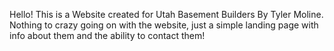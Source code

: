 Hello! This is a Website created for Utah Basement Builders By Tyler Moline. Nothing to crazy going on with the website, just a simple landing page with info about them and the ability to contact them!
